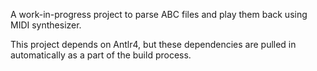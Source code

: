 A work-in-progress project to parse ABC files and play them back using MIDI synthesizer.

This project depends on Antlr4, but these dependencies are pulled in automatically as a part of the build process.
